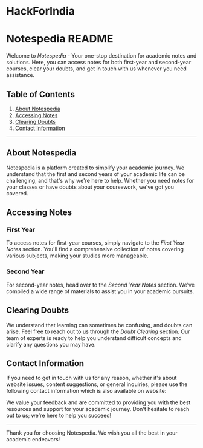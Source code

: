 # HackForIndia

# Notespedia README

Welcome to *Notespedia* - Your one-stop destination for academic notes and solutions. Here, you can access notes for both first-year and second-year courses, clear your doubts, and get in touch with us whenever you need assistance.

## Table of Contents
1. [About Notespedia](#about-notespedia)
2. [Accessing Notes](#accessing-notes)
3. [Clearing Doubts](#clearing-doubts)
4. [Contact Information](#contact-information)

---

## About Notespedia

Notespedia is a platform created to simplify your academic journey. We understand that the first and second years of your academic life can be challenging, and that's why we're here to help. Whether you need notes for your classes or have doubts about your coursework, we've got you covered.

## Accessing Notes

### First Year
To access notes for first-year courses, simply navigate to the *First Year Notes* section. You'll find a comprehensive collection of notes covering various subjects, making your studies more manageable.

### Second Year
For second-year notes, head over to the *Second Year Notes* section. We've compiled a wide range of materials to assist you in your academic pursuits.

## Clearing Doubts

We understand that learning can sometimes be confusing, and doubts can arise. Feel free to reach out to us through the *Doubt Clearing* section. Our team of experts is ready to help you understand difficult concepts and clarify any questions you may have.

## Contact Information

If you need to get in touch with us for any reason, whether it's about website issues, content suggestions, or general inquiries, please use the following contact information which is also available on website:



We value your feedback and are committed to providing you with the best resources and support for your academic journey. Don't hesitate to reach out to us; we're here to help you succeed!

---

Thank you for choosing Notespedia. We wish you all the best in your academic endeavors!
